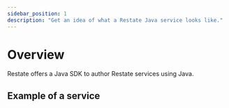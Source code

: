 ```yaml
---
sidebar_position: 1
description: "Get an idea of what a Restate Java service looks like."
---
```


# Overview

Restate offers a Java SDK to author Restate services using Java.

## Example of a service

```java

```